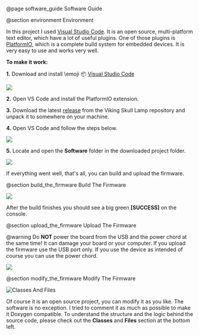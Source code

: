 @page software_guide Software Guide

@section environment Environment

In this project I used [Visual Studio Code](https://code.visualstudio.com/). It is an
open source, multi-platform text editor, which have a lot of useful plugins. One of
those plugins is [PlatformIO](https://platformio.org/), which is a complete build system
for embedded devices. It is very easy to use and works very well.

__To make it work:__

__1.__ Download and install \emoji :package: [Visual Studio Code](https://code.visualstudio.com/)

![](platformio_install.png)

__2.__ Open VS Code and install the PlatformIO extension.

__3.__ Download the latest [release](https://github.com/dani007200964/Viking-Skull-Lamp/releases)
from the Viking Skull Lamp repository and unpack it to somewhere on your machine.

__4.__ Open VS Code and follow the steps below.

![](vscode_open_pt1.png)

__5.__ Locate and open the __Software__ folder in the downloaded project folder.

![](vscode_open_pt2.png)

If everything went well, that's all, you can build and upload the firmware.

@section build_the_firmware Build The Firmware

![](vscode_build.png)

After the build finishes you should see a big green __[SUCCESS]__ on the console.

@section upload_the_firmware Upload The Firmware

@warning Do __NOT__ power the board from the USB and the power chord at the same
time! It can damage your board or your computer. If you upload the firmware use
the USB port only. If you use the device as intended of course you can use the
power chord.

![](vscode_upload.png)

@section modify_the_firmware Modify The Firmware

![Classes And Files](classes_files_section.png)

Of course it is an open source project, you can modify it as you like. The software
is no exception. I tried to comment it as much as possible to make it Doxygen compatible.
To understand the structure and the logic behind the source code, please check out
the __Classes__ and __Files__ section at the bottom left.
